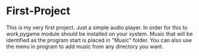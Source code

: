 # First-Project
This is my very first project. Just a simple audio player.
In order for this to work,pygame module should be installed on your system.
Music that will be identified as the program start is placed in "Music" folder.
You can also use the menu in program to add music from any directory you want.
